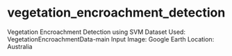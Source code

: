 # vegetation_encroachment_detection
Vegetation Encroachment Detection using SVM
Dataset Used: VegetationEncroachmentData-main
Input Image: Google Earth
Location: Australia

